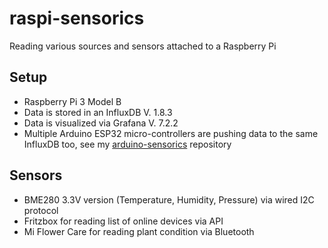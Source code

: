 # raspi-sensorics

Reading various sources and sensors attached to a Raspberry Pi

## Setup

* Raspberry Pi 3 Model B
* Data is stored in an InfluxDB V. 1.8.3
* Data is visualized via Grafana V. 7.2.2
* Multiple Arduino ESP32 micro-controllers are pushing data to the same InfluxDB too, see my [arduino-sensorics](https://github.com/entorb/arduino-sensorics/) repository

## Sensors

* BME280 3.3V version (Temperature, Humidity, Pressure) via wired I2C protocol
* Fritzbox for reading list of online devices via API
* Mi Flower Care for reading plant condition via Bluetooth
